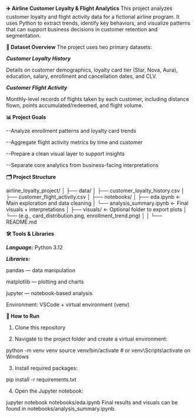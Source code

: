 ****✈️ Airline Customer Loyalty & Flight Analytics****
This project analyzes customer loyalty and flight activity data for a fictional airline program. It uses Python to extract trends, identify key behaviors, and visualize patterns that can support business decisions in customer retention and segmentation.

**📁 Dataset Overview**
The project uses two primary datasets:

***Customer Loyalty History***

Details on customer demographics, loyalty card tier (Star, Nova, Aura), education, salary, enrollment and cancellation dates, and CLV.

***Customer Flight Activity***

Monthly-level records of flights taken by each customer, including distance flown, points accumulated/redeemed, and flight volume.

**📊 Project Goals**

--Analyze enrollment patterns and loyalty card trends

--Aggregate flight activity metrics by time and customer

--Prepare a clean visual layer to support insights

--Separate core analytics from business-facing interpretations

**🗂️ Project Structure**

airline_loyalty_project/
│
├── data/
│   ├── customer_loyalty_history.csv
│   ├── customer_flight_activity.csv
│
├── notebooks/
│   ├── eda.ipynb                   ← Main exploration and data cleaning
│   └── analysis_summary.ipynb      ← Final visuals + interpretations
│
├── visuals/                        ← Optional folder to export plots
│   └── (e.g., card_distribution.png, enrollment_trend.png)
│
│
└── README.md

**🛠 Tools & Libraries**

***Language:*** Python 3.12

***Libraries:***

pandas — data manipulation

matplotlib — plotting and charts

jupyter — notebook-based analysis

Environment: VSCode + virtual environment (venv)

**🚀 How to Run**
1. Clone this repository

2. Navigate to the project folder and create a virtual environment:

python -m venv venv
source venv/bin/activate  # or venv\Scripts\activate on Windows

3. Install required packages:

pip install -r requirements.txt

4. Open the Jupyter notebook:

jupyter notebook notebooks/eda.ipynb
Final results and visuals can be found in notebooks/analysis_summary.ipynb.